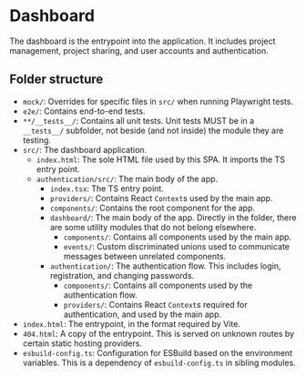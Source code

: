# Dashboard

The dashboard is the entrypoint into the application. It includes project
management, project sharing, and user accounts and authentication.

## Folder structure

- `mock/`: Overrides for specific files in `src/` when running Playwright tests.
- `e2e/`: Contains end-to-end tests.
- `**/__tests__/`: Contains all unit tests. Unit tests MUST be in a `__tests__/`
  subfolder, not beside (and not inside) the module they are testing.
- `src/`: The dashboard application.
  - `index.html`: The sole HTML file used by this SPA. It imports the TS entry
    point.
  - `authentication/src/`: The main body of the app.
    - `index.tsx`: The TS entry point.
    - `providers/`: Contains React `Context`s used by the main app.
    - `components/`: Contains the root component for the app.
    - `dashboard/`: The main body of the app. Directly in the folder, there are
      some utility modules that do not belong elsewhere.
      - `components/`: Contains all components used by the main app.
      - `events/`: Custom discriminated unions used to communicate messages
        between unrelated components.
    - `authentication/`: The authentication flow. This includes login,
      registration, and changing passwords.
      - `components/`: Contains all components used by the authentication flow.
      - `providers/`: Contains React `Context`s required for authentication, and
        used by the main app.
- `index.html`: The entrypoint, in the format required by Vite.
- `404.html`: A copy of the entrypoint. This is served on unknown routes by
  certain static hosting providers.
- `esbuild-config.ts`: Configuration for ESBuild based on the environment
  variables. This is a dependency of `esbuild-config.ts` in sibling modules.
